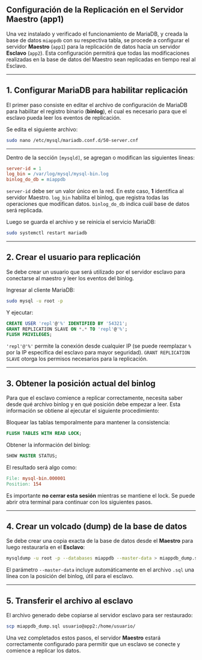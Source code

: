 ## Configuración de la Replicación en el Servidor Maestro (app1)

Una vez instalado y verificado el funcionamiento de MariaDB, y creada la base de datos `miappdb` con su respectiva tabla, se procede a configurar el servidor **Maestro** (`app1`) para la replicación de datos hacia un servidor **Esclavo** (`app2`). Esta configuración permitirá que todas las modificaciones realizadas en la base de datos del Maestro sean replicadas en tiempo real al Esclavo.

---

## 1. Configurar MariaDB para habilitar replicación

El primer paso consiste en editar el archivo de configuración de MariaDB para habilitar el registro binario (**binlog**), el cual es necesario para que el esclavo pueda leer los eventos de replicación.

Se edita el siguiente archivo:

```bash
sudo nano /etc/mysql/mariadb.conf.d/50-server.cnf
```
---

Dentro de la sección `[mysqld]`, se agregan o modifican las siguientes líneas:

```ini
server-id = 1
log_bin = /var/log/mysql/mysql-bin.log
binlog_do_db = miappdb
```
`server-id` debe ser un valor único en la red. En este caso, **1** identifica al servidor Maestro.
`log_bin` habilita el binlog, que registra todas las operaciones que modifican datos.
`binlog_do_db` indica cuál base de datos será replicada.

Luego se guarda el archivo y se reinicia el servicio MariaDB:

```bash
sudo systemctl restart mariadb
```
---

## 2. Crear el usuario para replicación

Se debe crear un usuario que será utilizado por el servidor esclavo para conectarse al maestro y leer los eventos del binlog.

Ingresar al cliente MariaDB:

```bash
sudo mysql -u root -p
```
Y ejecutar:

```sql
CREATE USER 'repl'@'%' IDENTIFIED BY '54321';
GRANT REPLICATION SLAVE ON *.* TO 'repl'@'%';
FLUSH PRIVILEGES;
```

`'repl'@'%'` permite la conexión desde cualquier IP (se puede reemplazar `%` por la IP específica del esclavo para mayor seguridad).
`GRANT REPLICATION SLAVE` otorga los permisos necesarios para la replicación.

---

## 3. Obtener la posición actual del binlog

Para que el esclavo comience a replicar correctamente, necesita saber desde qué archivo binlog y en qué posición debe empezar a leer. Esta información se obtiene al ejecutar el siguiente procedimiento:

Bloquear las tablas temporalmente para mantener la consistencia:

```sql
FLUSH TABLES WITH READ LOCK;
```
Obtener la información del binlog:

```sql
SHOW MASTER STATUS;
```
El resultado será algo como:

```makefile
File: mysql-bin.000001
Position: 154
```
Es importante **no cerrar esta sesión** mientras se mantiene el lock. Se puede abrir otra terminal para continuar con los siguientes pasos.

---

## 4. Crear un volcado (dump) de la base de datos

Se debe crear una copia exacta de la base de datos desde el **Maestro** para luego restaurarla en el **Esclavo**:

```bash
mysqldump -u root -p --databases miappdb --master-data > miappdb_dump.sql
```
El parámetro `--master-data` incluye automáticamente en el archivo `.sql` una línea con la posición del binlog, útil para el esclavo.

---

## 5. Transferir el archivo al esclavo

El archivo generado debe copiarse al servidor esclavo para ser restaurado:

```bash
scp miappdb_dump.sql usuario@app2:/home/usuario/
```
Una vez completados estos pasos, el servidor **Maestro** estará correctamente configurado para permitir que un esclavo se conecte y comience a replicar los datos.

